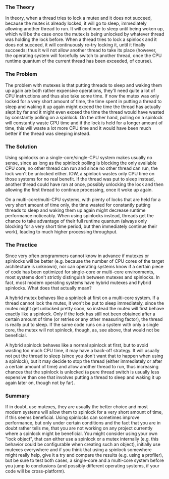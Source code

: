 ### The Theory

In theory, when a thread tries to lock a mutex and it does not succeed, because the mutex
is already locked, it will go to sleep, immediately allowing another thread to run. It
will continue to sleep until being woken up, which will be the case once the mutex is
being unlocked by whatever thread was holding the lock before. When a thread tries to lock
a spinlock and it does not succeed, it will continuously re-try locking it, until it
finally succeeds; thus it will not allow another thread to take its place (however, the
operating system will forcefully switch to another thread, once the CPU runtime quantum of
the current thread has been exceeded, of course).

### The Problem

The problem with mutexes is that putting threads to sleep and waking them up again are
both rather expensive operations, they'll need quite a lot of CPU instructions and thus
also take some time. If now the mutex was only locked for a very short amount of time, the
time spent in putting a thread to sleep and waking it up again might exceed the time the
thread has actually slept by far and it might even exceed the time the thread would have
wasted by constantly polling on a spinlock. On the other hand, polling on a spinlock will
constantly waste CPU time and if the lock is held for a longer amount of time, this will
waste a lot more CPU time and it would have been much better if the thread was sleeping
instead.

### The Solution

Using spinlocks on a single-core/single-CPU system makes usually no sense, since as long
as the spinlock polling is blocking the only available CPU core, no other thread can run
and since no other thread can run, the lock won't be unlocked either. IOW, a spinlock
wastes only CPU time on those systems for no real benefit. If the thread was put to sleep
instead, another thread could have ran at once, possibly unlocking the lock and then
allowing the first thread to continue processing, once it woke up again.

On a multi-core/multi-CPU systems, with plenty of locks that are held for a very short
amount of time only, the time wasted for constantly putting threads to sleep and waking
them up again might decrease runtime performance noticeably. When using spinlocks instead,
threads get the chance to take advantage of their full runtime quantum (always only
blocking for a very short time period, but then immediately continue their work), leading
to much higher processing throughput.

### The Practice

Since very often programmers cannot know in advance if mutexes or spinlocks will be better
(e.g. because the number of CPU cores of the target architecture is unknown), nor can
operating systems know if a certain piece of code has been optimized for single-core or
multi-core environments, most systems don't strictly distinguish between mutexes and
spinlocks. In fact, most modern operating systems have hybrid mutexes and hybrid
spinlocks. What does that actually mean?

A hybrid mutex behaves like a spinlock at first on a multi-core system. If a thread cannot
lock the mutex, it won't be put to sleep immediately, since the mutex might get unlocked
pretty soon, so instead the mutex will first behave exactly like a spinlock. Only if the
lock has still not been obtained after a certain amount of time (or retries or any other
measuring factor), the thread is really put to sleep. If the same code runs on a system
with only a single core, the mutex will not spinlock, though, as, see above, that would
not be beneficial.

A hybrid spinlock behaves like a normal spinlock at first, but to avoid wasting too much
CPU time, it may have a back-off strategy. It will usually not put the thread to sleep
(since you don't want that to happen when using a spinlock), but it may decide to stop the
thread (either immediately or after a certain amount of time) and allow another thread to
run, thus increasing chances that the spinlock is unlocked (a pure thread switch is
usually less expensive than one that involves putting a thread to sleep and waking it up
again later on, though not by far).

### Summary

If in doubt, use mutexes, they are usually the better choice and most modern systems will
allow them to spinlock for a very short amount of time, if this seems beneficial. Using
spinlocks can sometimes improve performance, but only under certain conditions and the
fact that you are in doubt rather tells me, that you are not working on any project
currently where a spinlock might be beneficial. You might consider using your own "lock
object", that can either use a spinlock or a mutex internally (e.g. this behavior could be
configurable when creating such an object), initially use mutexes everywhere and if you
think that using a spinlock somewhere might really help, give it a try and compare the
results (e.g. using a profiler), but be sure to test both cases, a single-core and a
multi-core system before you jump to conclusions (and possibly different operating
systems, if your code will be cross-platform).
